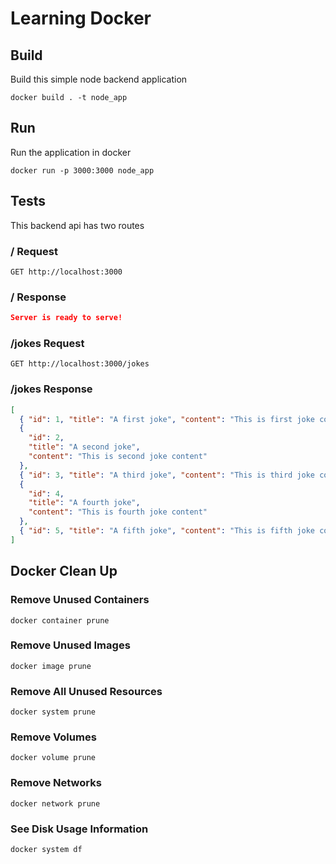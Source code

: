 # Learning Docker

## Build

Build this simple node backend application

```
docker build . -t node_app
```

## Run

Run the application in docker

```
docker run -p 3000:3000 node_app
```

## Tests

This backend api has two routes

### / Request

```
GET http://localhost:3000
```

### / Response

```json
Server is ready to serve!
```

### /jokes Request

```
GET http://localhost:3000/jokes
```

### /jokes Response

```json
[
  { "id": 1, "title": "A first joke", "content": "This is first joke content" },
  {
    "id": 2,
    "title": "A second joke",
    "content": "This is second joke content"
  },
  { "id": 3, "title": "A third joke", "content": "This is third joke content" },
  {
    "id": 4,
    "title": "A fourth joke",
    "content": "This is fourth joke content"
  },
  { "id": 5, "title": "A fifth joke", "content": "This is fifth joke content" }
]
```

## Docker Clean Up

### Remove Unused Containers

```
docker container prune
```

### Remove Unused Images

```
docker image prune
```

### Remove All Unused Resources

```
docker system prune
```

### Remove Volumes

```
docker volume prune
```

### Remove Networks

```
docker network prune
```

### See Disk Usage Information

```
docker system df
```

